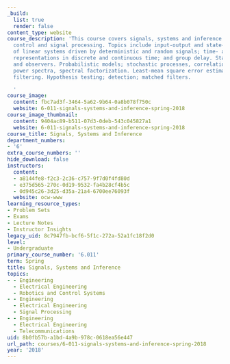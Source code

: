 ```yaml
---
_build:
  list: true
  render: false
content_type: website
course_description: 'This course covers signals, systems and inference in communication,
  control and signal processing. Topics include input-output and state-space models
  of linear systems driven by deterministic and random signals; time- and transform-domain
  representations in discrete and continuous time; and group delay. State feedback
  and observers. Probabilistic models; stochastic processes, correlation functions,
  power spectra, spectral factorization. Least-mean square error estimation; Wiener
  filtering. Hypothesis testing; detection; matched filters.

  '
course_image:
  content: fbc7ad3f-3464-5a62-9b64-0a8b078f750c
  website: 6-011-signals-systems-and-inference-spring-2018
course_image_thumbnail:
  content: 9404ac89-b511-07d3-0deb-543c045827a1
  website: 6-011-signals-systems-and-inference-spring-2018
course_title: Signals, Systems and Inference
department_numbers:
- '6'
extra_course_numbers: ''
hide_download: false
instructors:
  content:
  - a8144fe8-f2c3-2c36-c757-9f7d0f4fd80d
  - e375d565-270c-0d19-9532-fa4b28cf4b5c
  - 0d945c26-3d25-d35a-21a4-6700ee76093f
  website: ocw-www
learning_resource_types:
- Problem Sets
- Exams
- Lecture Notes
- Instructor Insights
legacy_uid: 8c7947fb-bcf6-5f1c-272a-52a1fc18f2d0
level:
- Undergraduate
primary_course_number: '6.011'
term: Spring
title: Signals, Systems and Inference
topics:
- - Engineering
  - Electrical Engineering
  - Robotics and Control Systems
- - Engineering
  - Electrical Engineering
  - Signal Processing
- - Engineering
  - Electrical Engineering
  - Telecommunications
uid: 8b0fb57b-a1bd-4a9b-978c-0618ea56e447
url_path: courses/6-011-signals-systems-and-inference-spring-2018
year: '2018'
---
```

